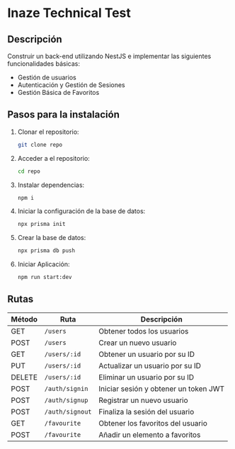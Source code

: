 # Inaze Technical Test

## Descripción

Construir un back-end utilizando NestJS e implementar las siguientes funcionalidades básicas:

- Gestión de usuarios
- Autenticación y Gestión de Sesiones
- Gestión Básica de Favoritos

## Pasos para la instalación

1. Clonar el repositorio:
   ```bash
   git clone repo
   ```
2. Acceder a el repositorio:
   ```bash
   cd repo
   ```
3. Instalar dependencias:
   ```bash
   npm i
   ```
4. Iniciar la configuración de la base de datos:
   ```bash
   npx prisma init
   ```
5. Crear la base de datos:
   ```bash
   npx prisma db push
   ```
6. Iniciar Aplicación:
   ```bash
   npm run start:dev
   ```

## Rutas

| Método | Ruta            | Descripción                           |
| ------ | --------------- | ------------------------------------- |
| GET    | `/users`        | Obtener todos los usuarios            |
| POST   | `/users`        | Crear un nuevo usuario                |
| GET    | `/users/:id`    | Obtener un usuario por su ID          |
| PUT    | `/users/:id`    | Actualizar un usuario por su ID       |
| DELETE | `/users/:id`    | Eliminar un usuario por su ID         |
| POST   | `/auth/signin`  | Iniciar sesión y obtener un token JWT |
| POST   | `/auth/signup`  | Registrar un nuevo usuario            |
| POST   | `/auth/signout` | Finaliza la sesión del usuario        |
| GET    | `/favourite`    | Obtener los favoritos del usuario     |
| POST   | `/favourite`    | Añadir un elemento a favoritos        |
